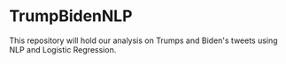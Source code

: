 # TrumpBidenNLP

This repository will hold our analysis on Trumps and Biden's tweets using NLP and Logistic Regression.

